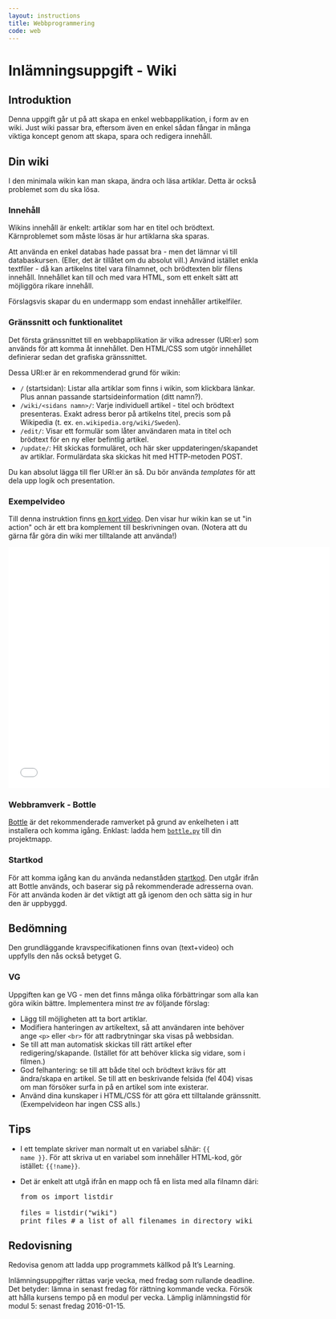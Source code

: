 ```yaml
---
layout: instructions
title: Webbprogrammering
code: web
---
```


#  Inlämningsuppgift - Wiki

## Introduktion

Denna uppgift går ut på att skapa en enkel webbapplikation, i form av en wiki. Just wiki passar bra, eftersom även en enkel sådan fångar in många viktiga koncept genom att skapa, spara och redigera innehåll.


## Din wiki

I den minimala wikin kan man skapa, ändra och läsa artiklar. Detta är också problemet som du ska lösa.

### Innehåll

Wikins innehåll är enkelt: artiklar som har en titel och brödtext. Kärnproblemet som måste lösas är hur artiklarna ska sparas.

Att använda en enkel databas hade passat bra - men det lämnar vi till databaskursen. (Eller, det är tillåtet om du absolut vill.) Använd istället enkla textfiler - då kan artikelns titel vara filnamnet, och brödtexten blir filens innehåll. Innehållet kan till och med vara HTML, som ett enkelt sätt att möjliggöra rikare innehåll.

Förslagsvis skapar du en undermapp som endast innehåller artikelfiler.


### Gränssnitt och funktionalitet

Det första gränssnittet till en webbapplikation är vilka adresser (URI:er) som används för att komma åt innehållet. Den HTML/CSS som utgör innehållet definierar sedan det grafiska gränssnittet.

Dessa URI:er är en rekommenderad grund för wikin:

* `/` (startsidan): Listar alla artiklar som finns i wikin, som klickbara länkar. Plus annan passande startsideinformation (ditt namn?).
* `/wiki/<sidans namn>/`: Varje individuell artikel - titel och brödtext presenteras. Exakt adress beror på artikelns titel, precis som på Wikipedia (t. ex. `en.wikipedia.org/wiki/Sweden`).
* `/edit/`: Visar ett formulär som låter användaren mata in titel och brödtext för en ny eller befintlig artikel.
* `/update/`: Hit skickas formuläret, och här sker uppdateringen/skapandet av artiklar. Formulärdata ska skickas hit med HTTP-metoden POST.

Du kan absolut lägga till fler URI:er än så. Du bör använda _templates_ för att dela upp logik och presentation.

### Exempelvideo

Till denna instruktion finns [en kort video](https://www.youtube.com/watch?v=PfvNfbC3qKk). Den visar hur wikin kan se ut "in action" och är ett bra komplement till beskrivningen ovan. (Notera att du gärna får göra din wiki mer tilltalande att använda!)

<iframe width="640" height="480" src="//www.youtube-nocookie.com/embed/PfvNfbC3qKk?rel=0" frameborder="0" allowfullscreen></iframe>


### Webbramverk - Bottle

[Bottle](http://bottlepy.org/) är det rekommenderade ramverket på grund av enkelheten i att installera och komma igång. Enklast: ladda hem [`bottle.py`](http://bottlepy.org/bottle.py) till din projektmapp.

### Startkod

För att komma igång kan du använda nedanståden [startkod](https://gist.github.com/fohlin/12085142c756e611c57c). Den utgår ifrån att Bottle används, och baserar sig på rekommenderade adresserna ovan. För att använda koden är det viktigt att gå igenom den och sätta sig in hur den är uppbyggd.

<script src="https://gist.github.com/fohlin/12085142c756e611c57c.js"></script>


## Bedömning

Den grundläggande kravspecifikationen finns ovan (text+video) och uppfylls den nås också betyget G.

### VG

Uppgiften kan ge VG - men det finns många olika förbättringar som alla kan göra wikin bättre. Implementera minst _tre_ av följande förslag:

* Lägg till möjligheten att ta bort artiklar.
* Modifiera hanteringen av artikeltext, så att användaren inte behöver ange `<p>` eller `<br>` för att radbrytningar ska visas på webbsidan.
* Se till att man automatisk skickas till rätt artikel efter redigering/skapande. (Istället för att behöver klicka sig vidare, som i filmen.)
* God felhantering: se till att både titel och brödtext krävs för att ändra/skapa en artikel. Se till att en beskrivande felsida (fel 404) visas om man försöker surfa in på en artikel som inte existerar.
* Använd dina kunskaper i HTML/CSS för att göra ett tilltalande gränssnitt. (Exempelvideon har ingen CSS alls.)



## Tips

*   I ett template skriver man normalt ut en variabel såhär: <code>&#123;&#123; name &#125;&#125;</code>. För att skriva ut en variabel som innehåller HTML-kod, gör istället: <code>&#123;&#123;!name&#125;&#125;</code>.

*   Det är enkelt att utgå ifrån en mapp och få en lista med alla filnamn däri:
    <pre>
    from os import listdir

    files = listdir("wiki")
    print files # a list of all filenames in directory wiki
    </pre>

## Redovisning
Redovisa genom att ladda upp programmets källkod på It’s Learning.

Inlämningsuppgifter rättas varje vecka, med fredag som rullande deadline. Det betyder: lämna in senast fredag för rättning kommande vecka. Försök att hålla kursens tempo på en modul per vecka. Lämplig inlämningstid för modul 5: senast fredag 2016-01-15.

